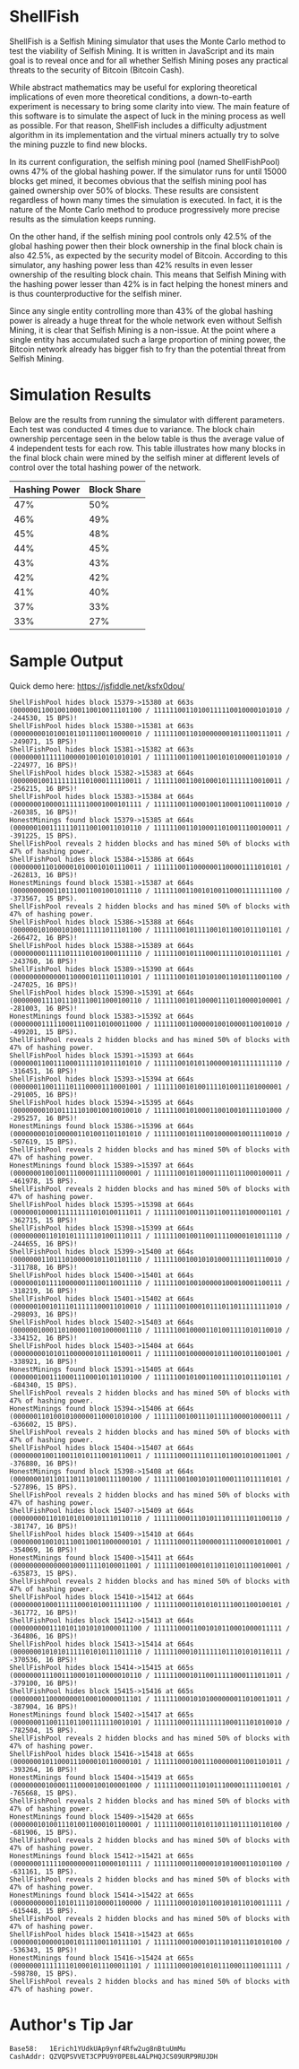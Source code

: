 # ShellFish
ShellFish is a Selfish Mining simulator that uses the Monte Carlo method to test
the viability of Selfish Mining. It is written in JavaScript and its main goal
is to reveal once and for all whether Selfish Mining poses any practical threats
to the security of Bitcoin (Bitcoin Cash).

While abstract mathematics may be useful for exploring theoretical implications
of even more theoretical conditions, a down-to-earth experiment is necessary to
bring some clarity into view. The main feature of this software is to simulate
the aspect of luck in the mining process as well as possible. For that reason,
ShellFish includes a difficulty adjustment algorithm in its implementation and
the virtual miners actually try to solve the mining puzzle to find new blocks.

In its current configuration, the selfish mining pool (named ShellFishPool) owns
47% of the global hashing power. If the simulator runs for until 15000 blocks
get mined, it becomes obvious that the selfish mining pool has gained ownership
over 50% of blocks. These results are consistent regardless of hown many times
the simulation is executed. In fact, it is the nature of the Monte Carlo method
to produce progressively more precise results as the simulation keeps running.

On the other hand, if the selfish mining pool controls only 42.5% of the global
hashing power then their block ownership in the final block chain is also 42.5%,
as expected by the security model of Bitcoin. According to this simulator, any
hashing power less than 42% results in even lesser ownership of the resulting
block chain. This means that Selfish Mining with the hashing power lesser than
42% is in fact helping the honest miners and is thus counterproductive for the
selfish miner.

Since any single entity controlling more than 43% of the global hashing power is
already a huge threat for the whole network even without Selfish Mining, it is
clear that Selfish Mining is a non-issue. At the point where a single entity has
accumulated such a large proportion of mining power, the Bitcoin network already
has bigger fish to fry than the potential threat from Selfish Mining.


# Simulation Results
Below are the results from running the simulator with different parameters. Each
test was conducted 4 times due to variance. The block chain ownership percentage
seen in the below table is thus the average value of 4 independent tests for
each row. This table illustrates how many blocks in the final block chain were
mined by the selfish miner at different levels of control over the total hashing
power of the network.

| Hashing Power |  Block Share  |
| ------------- | ------------- |
|      47%      |      50%      |
|      46%      |      49%      |
|      45%      |      48%      |
|      44%      |      45%      |
|      43%      |      43%      |
|      42%      |      42%      |
|      41%      |      40%      |
|      37%      |      33%      |
|      33%      |      27%      |


# Sample Output
Quick demo here: https://jsfiddle.net/ksfx0dou/

```
ShellFishPool hides block 15379->15380 at 663s (00000011001001000110010011101100 / 11111100110100111110010000101010 / -244530, 15 BPS)!
ShellFishPool hides block 15380->15381 at 663s (00000000101001011011100110000010 / 11111100110100000001011100111011 / -249071, 15 BPS)!
ShellFishPool hides block 15381->15382 at 663s (00000001111110000010010101010101 / 11111100110011001010100001101010 / -224977, 16 BPS)!
ShellFishPool hides block 15382->15383 at 664s (00000010011111111101000111110011 / 11111100110010001011111110010011 / -256215, 16 BPS)!
ShellFishPool hides block 15383->15384 at 664s (00000001000011111110001000101111 / 11111100110001001100011001110010 / -260385, 16 BPS)!
HonestMinings found block 15379->15385 at 664s (00000010011111101110010011010110 / 11111100110100011010011100100011 / -391225, 15 BPS).
ShellFishPool reveals 2 hidden blocks and has mined 50% of blocks with 47% of hashing power.
ShellFishPool hides block 15384->15386 at 664s (00000001101000010100010101110011 / 11111100110000001100001111010101 / -262813, 16 BPS)!
HonestMinings found block 15381->15387 at 664s (00000000001101110011001001011110 / 11111100110010100110001111111100 / -373567, 15 BPS).
ShellFishPool reveals 2 hidden blocks and has mined 50% of blocks with 47% of hashing power.
ShellFishPool hides block 15386->15388 at 664s (00000010100010100111111011101100 / 11111100101111001011001011101101 / -266472, 16 BPS)!
ShellFishPool hides block 15388->15389 at 664s (00000000111110111101001000111110 / 11111100101110001111101010111101 / -243760, 16 BPS)!
ShellFishPool hides block 15389->15390 at 664s (00000000000001100001011101110101 / 11111100101101010011010111001100 / -247025, 16 BPS)!
ShellFishPool hides block 15390->15391 at 664s (00000001111011101110011000100110 / 11111100101100001110110000100001 / -281003, 16 BPS)!
HonestMinings found block 15383->15392 at 664s (00000001111100011100110100011000 / 11111100110000010010000110010010 / -499201, 15 BPS).
ShellFishPool reveals 2 hidden blocks and has mined 50% of blocks with 47% of hashing power.
ShellFishPool hides block 15391->15393 at 664s (00000011001110001111101011101010 / 11111100101011000001011111111110 / -316451, 16 BPS)!
ShellFishPool hides block 15393->15394 at 664s (00000011001111011100001110001001 / 11111100101001111010011101000001 / -291005, 16 BPS)!
ShellFishPool hides block 15394->15395 at 664s (00000000101011111010010010010010 / 11111100101000110010010111101000 / -295257, 16 BPS)!
HonestMinings found block 15386->15396 at 664s (00000000101000001101001101101010 / 11111100101110010000010011110010 / -507619, 15 BPS).
ShellFishPool reveals 2 hidden blocks and has mined 50% of blocks with 47% of hashing power.
HonestMinings found block 15389->15397 at 664s (00000001001001110000111111000001 / 11111100101100011110111000100011 / -461978, 15 BPS).
ShellFishPool reveals 2 hidden blocks and has mined 50% of blocks with 47% of hashing power.
ShellFishPool hides block 15395->15398 at 664s (00000010000111111111010100111011 / 11111100100111011001110100001101 / -362715, 15 BPS)!
ShellFishPool hides block 15398->15399 at 664s (00000000110101011111101001110111 / 11111100100110011110000101011110 / -244655, 16 BPS)!
ShellFishPool hides block 15399->15400 at 664s (00000001101110100000101101101110 / 11111100100101010001111101110010 / -311788, 16 BPS)!
ShellFishPool hides block 15400->15401 at 664s (00000010111100000011100110011110 / 11111100100100000100010001100111 / -318219, 16 BPS)!
ShellFishPool hides block 15401->15402 at 664s (00000010010111011111100011010010 / 11111100100010111011011111111010 / -298093, 16 BPS)!
ShellFishPool hides block 15402->15403 at 664s (00000010001101000011001000001110 / 11111100100001101001111010110010 / -334152, 16 BPS)!
ShellFishPool hides block 15403->15404 at 664s (00000000101011000000101110100011 / 11111100100000010111001011001001 / -338921, 16 BPS)!
HonestMinings found block 15391->15405 at 664s (00000010011100011100010110110100 / 11111100101001100111101011101101 / -684340, 15 BPS).
ShellFishPool reveals 2 hidden blocks and has mined 50% of blocks with 47% of hashing power.
HonestMinings found block 15394->15406 at 664s (00000011010010100000110001010100 / 11111100100111011111000010000111 / -636602, 15 BPS).
ShellFishPool reveals 2 hidden blocks and has mined 50% of blocks with 47% of hashing power.
ShellFishPool hides block 15404->15407 at 664s (00000001001100110101110010110011 / 11111100011110111011001010011001 / -376880, 16 BPS)!
HonestMinings found block 15398->15408 at 664s (00000001011011101110100111100100 / 11111100100101011000111011110101 / -527896, 15 BPS).
ShellFishPool reveals 2 hidden blocks and has mined 50% of blocks with 47% of hashing power.
ShellFishPool hides block 15407->15409 at 664s (00000000110101010100101110110110 / 11111100011101011101111101100110 / -381747, 16 BPS)!
ShellFishPool hides block 15409->15410 at 664s (00000001001011100110011000000101 / 11111100011100000111100001010001 / -354069, 16 BPS)!
HonestMinings found block 15400->15411 at 664s (00000000000000100011110100011001 / 11111100100010110110101110010001 / -635873, 15 BPS).
ShellFishPool reveals 2 hidden blocks and has mined 50% of blocks with 47% of hashing power.
ShellFishPool hides block 15410->15412 at 664s (00000001000111110001010011111100 / 11111100011010101111001100100101 / -361772, 16 BPS)!
ShellFishPool hides block 15412->15413 at 664s (00000000011101011010101000011100 / 11111100011001010110001000011111 / -364806, 16 BPS)!
ShellFishPool hides block 15413->15414 at 664s (00000001010101111101010111011110 / 11111100010111111011101010110111 / -370536, 16 BPS)!
ShellFishPool hides block 15414->15415 at 665s (00000001110011100010110000010110 / 11111100010110011111000111011011 / -379100, 16 BPS)!
ShellFishPool hides block 15415->15416 at 665s (00000001100000000100010000011101 / 11111100010101000000011010011011 / -387904, 16 BPS)!
HonestMinings found block 15402->15417 at 665s (00000001100111011001111110010101 / 11111100011111111100011101010010 / -782504, 15 BPS).
ShellFishPool reveals 2 hidden blocks and has mined 50% of blocks with 47% of hashing power.
ShellFishPool hides block 15416->15418 at 665s (00000001011000111000010110000101 / 11111100010011100000011001101011 / -393264, 16 BPS)!
HonestMinings found block 15404->15419 at 665s (00000000100001110000100100001000 / 11111100011101011100001111100101 / -765668, 15 BPS).
ShellFishPool reveals 2 hidden blocks and has mined 50% of blocks with 47% of hashing power.
HonestMinings found block 15409->15420 at 665s (00000010100111010011000101100001 / 11111100011010110111011110110100 / -681906, 15 BPS).
ShellFishPool reveals 2 hidden blocks and has mined 50% of blocks with 47% of hashing power.
HonestMinings found block 15412->15421 at 665s (00000001111100000000110000101111 / 11111100011000010101000110101100 / -631161, 15 BPS).
ShellFishPool reveals 2 hidden blocks and has mined 50% of blocks with 47% of hashing power.
HonestMinings found block 15414->15422 at 665s (00000000001101011110100001100000 / 11111100010101100101011010011111 / -615448, 15 BPS).
ShellFishPool reveals 2 hidden blocks and has mined 50% of blocks with 47% of hashing power.
ShellFishPool hides block 15418->15423 at 665s (00000010000010010111100110111101 / 11111100010001011101011101010100 / -536343, 15 BPS)!
HonestMinings found block 15416->15424 at 665s (00000001111111010001011100011101 / 11111100010010101110001110011111 / -598780, 15 BPS).
ShellFishPool reveals 2 hidden blocks and has mined 50% of blocks with 47% of hashing power.
```


# Author's Tip Jar
```
Base58:   1Erich1YUdkUAp9ynf4Rfw2ug8nBtuUmMu
CashAddr: QZVQPSVVET3CPPU9Y0PE8L4ALPHQJCS09URP9RUJDH
```

